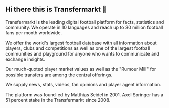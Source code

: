 ## Hi there this is Transfermarkt 👋

Transfermarkt is the leading digital football platform for facts, statistics and community. We operate in 10 languages and reach up to 30 million football fans per month worldwide. 

We offer the world's largest football database with all information about players, clubs and competitions as well as one of the largest football communities and playground for anyone who wants to communicate and exchange insights. 

Our much-quoted player market values as well as the "Rumour Mill"​ for possible transfers are among the central offerings. 

We supply news, stats, videos, fan opinions and player agent information. 

The platform was found-ed by Matthias Seidel in 2001. Axel Springer has a 51 percent stake in the Transfermarkt since 2008.
